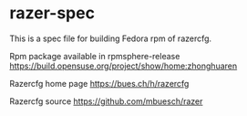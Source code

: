 # razer-spec
This is a spec file for building Fedora rpm of razercfg. 

Rpm package available in rpmsphere-release 
https://build.opensuse.org/project/show/home:zhonghuaren

Razercfg home page https://bues.ch/h/razercfg

Razercfg source https://github.com/mbuesch/razer
